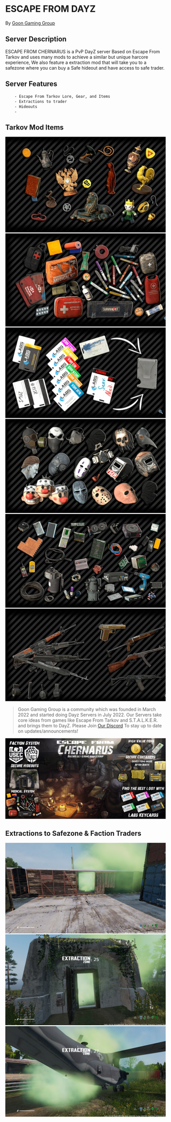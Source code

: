
# ESCAPE FROM DAYZ 

By [Goon Gaming Group](https://discord.gg/goongaminggroup "GoonGamingGroup Discord")

## Server Description

ESCAPE FROM CHERNARUS is a PvP DayZ server Based on Escape From Tarkov and uses many mods to achieve a similar but unique harcore experience, We also feature a extraction mod that will take you to a safezone where you can buy a Safe hideout and have access to safe trader.


## Server Features

        - Escape From Tarkov Lore, Gear, and Items
        - Extractions to trader
        - Hideouts 
        - 

## Tarkov Mod Items
![alt text](https://github.com/BehrTheDon/GGGPics/blob/main/asdgadsgdsagdsag.png?raw=true "Valubles")
![alt text](https://github.com/BehrTheDon/GGGPics/blob/main/adgsgsdagdsag.png?raw=true "Medicals")
![alt text](https://github.com/BehrTheDon/GGGPics/blob/main/gdasgdsagdas.png?raw=true "Keycards")
![alt text](https://github.com/BehrTheDon/GGGPics/blob/main/gdasgdsagdsag.png?raw=true "Masks")
![alt text](https://github.com/BehrTheDon/GGGPics/blob/main/gadgasgads.png?raw=true "Collectables")
![alt text](https://github.com/BehrTheDon/GGGPics/blob/main/asdgagsadfgds.png?raw=true "Weapons")

> Goon Gaming Group is a community which was founded in March 2022 and started doing Dayz Servers in July 2022. Our Servers take core ideas from games like Escape From Tarkov and S.T.A.L.K.E.R. and brings them to DayZ. Please Join [Our Discord](https://discord.gg/goongaminggroup "GoonGamingGroup Discord") To stay up to date on updates/announcements!

 ![alt text](https://github.com/Mitch3902/GoonGamingGroup/blob/main/EscapeFromChernarusLoadingScreenV2.png?raw=true "Loading Screen")


## Extractions to Safezone & Faction Traders
![alt text](https://github.com/Mitch3902/GoonGamingGroup/blob/main/20221022235959_1.jpg?raw=true "Train Extract")
![alt text](https://github.com/Mitch3902/GoonGamingGroup/blob/main/20221022235711_1.jpg?raw=true "Extract")
![alt text](https://github.com/Mitch3902/GoonGamingGroup/blob/main/20221022235559_1.jpg?raw=true "MV22")

